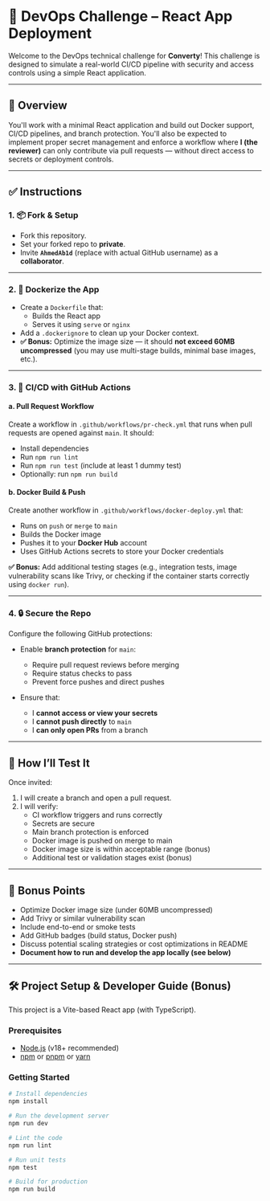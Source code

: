 # 🚀 DevOps Challenge – React App Deployment

Welcome to the DevOps technical challenge for **Converty**! This challenge is designed to simulate a real-world CI/CD pipeline with security and access controls using a simple React application.

---

## 🧾 Overview

You'll work with a minimal React application and build out Docker support, CI/CD pipelines, and branch protection. You'll also be expected to implement proper secret management and enforce a workflow where **I (the reviewer)** can only contribute via pull requests — without direct access to secrets or deployment controls.

---

## ✅ Instructions

### 1. 📦 Fork & Setup

- Fork this repository.
- Set your forked repo to **private**.
- Invite **`AhmedAb1d`** (replace with actual GitHub username) as a **collaborator**.

---

### 2. 🐳 Dockerize the App

- Create a `Dockerfile` that:
  - Builds the React app
  - Serves it using `serve` or `nginx`
- Add a `.dockerignore` to clean up your Docker context.
- **✅ Bonus:** Optimize the image size — it should **not exceed 60MB uncompressed** (you may use multi-stage builds, minimal base images, etc.).

---

### 3. 🔁 CI/CD with GitHub Actions

#### a. **Pull Request Workflow**

Create a workflow in `.github/workflows/pr-check.yml` that runs when pull requests are opened against `main`. It should:

- Install dependencies
- Run `npm run lint`
- Run `npm run test` (include at least 1 dummy test)
- Optionally: run `npm run build`

#### b. **Docker Build & Push**

Create another workflow in `.github/workflows/docker-deploy.yml` that:

- Runs on `push` or `merge` to `main`
- Builds the Docker image
- Pushes it to your **Docker Hub** account
- Uses GitHub Actions secrets to store your Docker credentials

**✅ Bonus:** Add additional testing stages (e.g., integration tests, image vulnerability scans like Trivy, or checking if the container starts correctly using `docker run`).

---

### 4. 🔒 Secure the Repo

Configure the following GitHub protections:

- Enable **branch protection** for `main`:

  - Require pull request reviews before merging
  - Require status checks to pass
  - Prevent force pushes and direct pushes

- Ensure that:
  - I **cannot access or view your secrets**
  - I **cannot push directly** to `main`
  - I **can only open PRs** from a branch

---

## 🧪 How I’ll Test It

Once invited:

1. I will create a branch and open a pull request.
2. I will verify:
   - CI workflow triggers and runs correctly
   - Secrets are secure
   - Main branch protection is enforced
   - Docker image is pushed on merge to main
   - Docker image size is within acceptable range (bonus)
   - Additional test or validation stages exist (bonus)

---

## 🌟 Bonus Points

- Optimize Docker image size (under 60MB uncompressed)
- Add Trivy or similar vulnerability scan
- Include end-to-end or smoke tests
- Add GitHub badges (build status, Docker push)
- Discuss potential scaling strategies or cost optimizations in README
- **Document how to run and develop the app locally (see below)**

---

## 🛠️ Project Setup & Developer Guide (Bonus)

This project is a Vite-based React app (with TypeScript).

### Prerequisites

- [Node.js](https://nodejs.org/) (v18+ recommended)
- [npm](https://www.npmjs.com/) or [pnpm](https://pnpm.io/) or [yarn](https://yarnpkg.com/)

### Getting Started

```bash
# Install dependencies
npm install

# Run the development server
npm run dev

# Lint the code
npm run lint

# Run unit tests
npm test

# Build for production
npm run build
```
